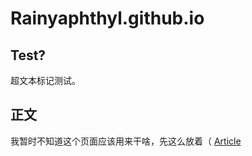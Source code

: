 # Rainyaphthyl.github.io

## Test?

超文本标记测试。

## 正文

我暂时不知道这个页面应该用来干啥，先这么放着（
[Article](doc/spawning-rates/report.md)
